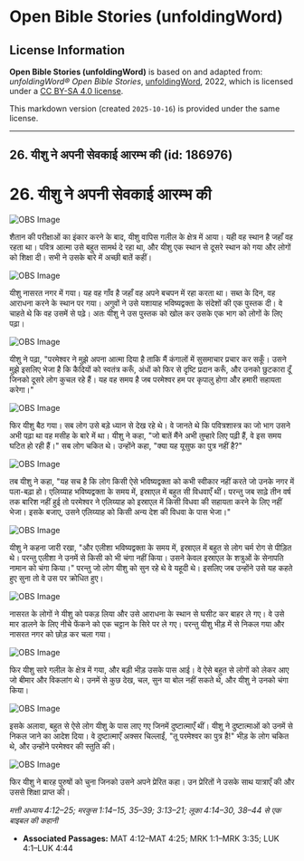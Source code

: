 # Open Bible Stories (unfoldingWord)

## License Information

**Open Bible Stories (unfoldingWord)** is based on and adapted from: _unfoldingWord® Open Bible Stories_, [unfoldingWord](https://unfoldingword.org/utw), 2022, which is licensed under a [CC BY-SA 4.0 license](https://creativecommons.org/licenses/by-sa/4.0/legalcode.en).

This markdown version (created `2025-10-16`) is provided under the same license.



--------------------------------

## 26. यीशु ने अपनी सेवकाई आरम्भ की (id: 186976)

26\. यीशु ने अपनी सेवकाई आरम्भ की
=================================

![OBS Image](https://cdn.aquifer.bible/aquifer-content/resources/UWOBS/jpg/360px/obs-en-26-01.jpg)

शैतान की परीक्षाओं का इंकार करने के बाद, यीशु वापिस गलील के क्षेत्र में आया। यही वह स्थान है जहाँ वह रहता था। पवित्र आत्मा उसे बहुत सामर्थ दे रहा था, और यीशु एक स्थान से दूसरे स्थान को गया और लोगों को शिक्षा दी। सभी ने उसके बारे में अच्छी बातें कहीं।

![OBS Image](https://cdn.aquifer.bible/aquifer-content/resources/UWOBS/jpg/360px/obs-en-26-02.jpg)

यीशु नासरत नगर में गया। यह वह गाँव है जहाँ वह अपने बचपन में रहा करता था। सब्त के दिन, वह आराधना करने के स्थान पर गया। अगुवों ने उसे यशायाह भविष्यद्वक्ता के संदेशों की एक पुस्तक दी। वे चाहते थे कि वह उसमें से पढ़े। अतः यीशु ने उस पुस्तक को खोल कर उसके एक भाग को लोगों के लिए पढ़ा।

![OBS Image](https://cdn.aquifer.bible/aquifer-content/resources/UWOBS/jpg/360px/obs-en-26-03.jpg)

यीशु ने पढ़ा, "परमेश्वर ने मुझे अपना आत्मा दिया है ताकि मैं कंगालों में सुसमाचार प्रचार कर सकूँ। उसने मुझे इसलिए भेजा है कि कैदियों को स्वतंत्र करूँ, अंधों को फिर से दृष्टि प्रदान करूँ, और उनको छुटकारा दूँ जिनको दूसरे लोग कुचल रहे हैं। यह वह समय है जब परमेश्वर हम पर कृपालु होगा और हमारी सहायता करेगा।"

![OBS Image](https://cdn.aquifer.bible/aquifer-content/resources/UWOBS/jpg/360px/obs-en-26-04.jpg)

फिर यीशु बैठ गया। सब लोग उसे बड़े ध्यान से देख रहे थे। वे जानते थे कि पवित्रशास्त्र का जो भाग उसने अभी पढ़ा था वह मसीह के बारे में था। यीशु ने कहा, "जो बातें मैंने अभी तुम्हारे लिए पढ़ी हैं, वे इस समय घटित हो रही हैं।" सब लोग चकित थे। उन्होंने कहा, "क्या यह यूसुफ का पुत्र नहीं है?"

![OBS Image](https://cdn.aquifer.bible/aquifer-content/resources/UWOBS/jpg/360px/obs-en-26-05.jpg)

तब यीशु ने कहा, "यह सच है कि लोग किसी ऐसे भविष्यद्वक्ता को कभी स्वीकार नहीं करते जो उनके नगर में पला\-बढ़ा हो। एलिय्याह भविष्यद्वक्ता के समय में, इस्राएल में बहुत सी विधवाएँ थीं। परन्तु जब साढ़े तीन वर्ष तक बारिश नहीं हुई तो परमेश्वर ने एलिय्याह को इस्राएल में किसी विधवा की सहायता करने के लिए नहीं भेजा। इसके बजाए, उसने एलिय्याह को किसी अन्य देश की विधवा के पास भेजा।"

![OBS Image](https://cdn.aquifer.bible/aquifer-content/resources/UWOBS/jpg/360px/obs-en-26-06.jpg)

यीशु ने कहना जारी रखा, "और एलीशा भविष्यद्वक्ता के समय में, इस्राएल में बहुत से लोग चर्म रोग से पीड़ित थे। परन्तु एलीशा ने उनमें से किसी को भी चंगा नहीं किया। उसने केवल इस्राएल के शत्रुओं के सेनापति नामान को चंगा किया।" परन्तु जो लोग यीशु को सुन रहे थे वे यहूदी थे। इसलिए जब उन्होंने उसे यह कहते हुए सुना तो वे उस पर क्रोधित हुए।

![OBS Image](https://cdn.aquifer.bible/aquifer-content/resources/UWOBS/jpg/360px/obs-en-26-07.jpg)

नासरत के लोगों ने यीशु को पकड़ लिया और उसे आराधना के स्थान से घसीट कर बाहर ले गए। वे उसे मार डालने के लिए नीचे फेंकने को एक चट्टान के सिरे पर ले गए। परन्तु यीशु भीड़ में से निकल गया और नासरत नगर को छोड़ कर चला गया।

![OBS Image](https://cdn.aquifer.bible/aquifer-content/resources/UWOBS/jpg/360px/obs-en-26-08.jpg)

फिर यीशु सारे गलील के क्षेत्र में गया, और बड़ी भीड़ उसके पास आई। वे ऐसे बहुत से लोगों को लेकर आए जो बीमार और विकलांग थे। उनमें से कुछ देख, चल, सुन या बोल नहीं सकते थे, और यीशु ने उनको चंगा किया।

![OBS Image](https://cdn.aquifer.bible/aquifer-content/resources/UWOBS/jpg/360px/obs-en-26-09.jpg)

इसके अलावा, बहुत से ऐसे लोग यीशु के पास लाए गए जिनमें दुष्टात्माएँ थीं। यीशु ने दुष्टात्माओं को उनमें से निकल जाने का आदेश दिया। वे दुष्टात्माएँ अक्सर चिल्लाईं, "तू परमेश्वर का पुत्र है!" भीड़ के लोग चकित थे, और उन्होंने परमेश्वर की स्तुति की।

![OBS Image](https://cdn.aquifer.bible/aquifer-content/resources/UWOBS/jpg/360px/obs-en-26-10.jpg)

फिर यीशु ने बारह पुरुषों को चुना जिनको उसने अपने प्रेरित कहा। उन प्रेरितों ने उसके साथ यात्राएँ की और उससे शिक्षा प्राप्त की।

*मत्ती अध्याय 4:12–25; मरकुस 1:14–15, 35–39; 3:13–21; लूका 4:14–30, 38–44 से एक बाइबल की कहानी*

* **Associated Passages:** MAT 4:12–MAT 4:25; MRK 1:1–MRK 3:35; LUK 4:1–LUK 4:44

